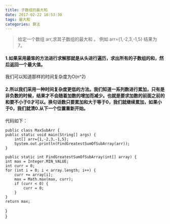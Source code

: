 ```yaml
---
title: 子数组的最大和
date: 2017-02-22 16:53:30
tags: 最大和
categories: 算法
---
```

>给定一个数组 arr,求其子数组的最大和 。 例如 arr={1,-2,3,-1,5} 结果为 7。

#### 1.如果采用最笨的方法进行求解那就是从头进行遍历，求出所有的子数组的和，然后返回一个最大值。
我们可以知道那样的时间复杂度为O(n^2) 

#### 2.所以我们采用一种时间复杂度更低的方法。我们知道一系列数进行累加，只有是非负数的时候，结果才不会随着加数的增加而减少。也就是要求加数的前面之前的和要不小于0才可以。换句话数只要累加和大于等于0，我们就继续累加，如果小于0，我们就清0.从下一个位置重新开始。

代码如下：

    

    public class MaxSubArr {
	public static void main(String[] args) {
		int[] arr={1,-2,3,-1,5};
		System.out.println(FindGreatestSumOfSubArray(arr));
	}
	
	public static int FindGreatestSumOfSubArray(int[] array) {
    int max = Integer.MIN_VALUE;
    int curr = 0;
    for (int i = 0; i < array.length; i++) {
        curr += array[i];
        max = Math.max(max, curr);
        if (curr < 0) {
            curr = 0;
        }
    }
    return max;
}     
}
     
